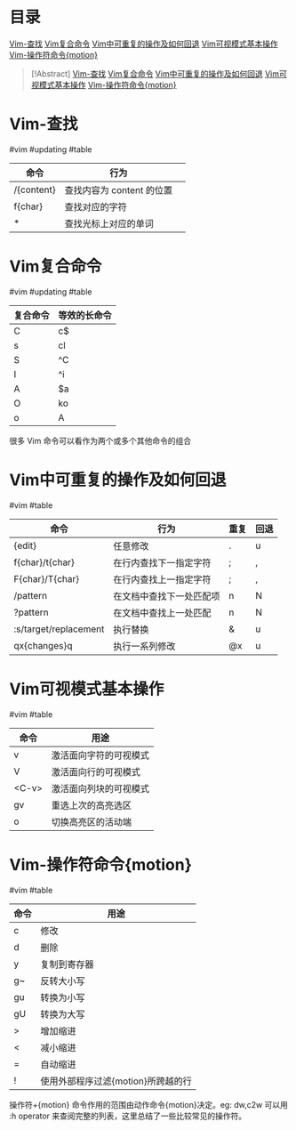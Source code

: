 # 目录
[Vim-查找](2-a-1%20(Vim%20操作).md#Vim-查找) 
[Vim复合命令](2-a-1%20(Vim%20操作).md#Vim复合命令)
[Vim中可重复的操作及如何回退](2-a-1%20(Vim%20操作).md#Vim中可重复的操作及如何回退)
[Vim可视模式基本操作](2-a-1%20(Vim%20操作).md#Vim可视模式基本操作)
[Vim-操作符命令{motion}](2-a-1%20(Vim%20操作).md#Vim-操作符命令{motion})

> [!Abstract]
> [Vim-查找](2-a-1%20(Vim%20操作).md#Vim-查找) 
> [Vim复合命令](2-a-1%20(Vim%20操作).md#Vim复合命令)
> [Vim中可重复的操作及如何回退](2-a-1%20(Vim%20操作).md#Vim中可重复的操作及如何回退)
> [Vim可视模式基本操作](2-a-1%20(Vim%20操作).md#Vim可视模式基本操作)
> [Vim-操作符命令{motion}](2-a-1%20(Vim%20操作).md#Vim-操作符命令{motion})

# Vim-查找
#vim #updating #table

| 命令         | 行为                |     |
| ---------- | ----------------- | --- |
| /{content} | 查找内容为 content 的位置 |     |
| f{char}    | 查找对应的字符           |     |
| *          | 查找光标上对应的单词        |     |
# Vim复合命令
#vim #updating #table

| 复合命令 | 等效的长命令 |
| ---- | ------ |
| C    | c$     |
| s    | cl     |
| S    | \^C    |
| I    | \^i    |
| A    | $a     |
| O    | ko     |
| o    | A      |

 很多 Vim 命令可以看作为两个或多个其他命令的组合

# Vim中可重复的操作及如何回退
#vim #table

| 命令                    | 行为           | 重复  | 回退  |
| --------------------- | ------------ | --- | --- |
| {edit}                | 任意修改         | .   | u   |
| f{char}/t{char}       | 在行内查找下一指定字符  | ;   | ,   |
| F{char}/T{char}       | 在行内查找上一指定字符  | ;   | ,   |
| /pattern              | 在文档中查找下一处匹配项 | n   | N   |
| ?pattern              | 在文档中查找上一处匹配  | n   | N   |
| :s/target/replacement | 执行替换         | &   | u   |
| qx{changes}q          | 执行一系列修改      | @x  | u   |

# Vim可视模式基本操作
#vim #table

| 命令     | 用途          |
| ------ | ----------- |
| v      | 激活面向字符的可视模式 |
| V      | 激活面向行的可视模式  |
| \<C-v> | 激活面向列块的可视模式 |
| gv     | 重选上次的高亮选区   |
| o      | 切换高亮区的活动端   |

# Vim-操作符命令{motion}
#vim #table

| 命令  | 用途                    |
| --- | --------------------- |
| c   | 修改                    |
| d   | 删除                    |
| y   | 复制到寄存器                |
| g~  | 反转大小写                 |
| gu  | 转换为小写                 |
| gU  | 转换为大写                 |
| >   | 增加缩进                  |
| <   | 减小缩进                  |
| =   | 自动缩进                  |
| !   | 使用外部程序过滤{motion}所跨越的行 |
操作符+{motion} 命令作用的范围由动作命令{motion}决定。eg: dw,c2w
可以用 :h operator 来查阅完整的列表，这里总结了一些比较常见的操作符。

